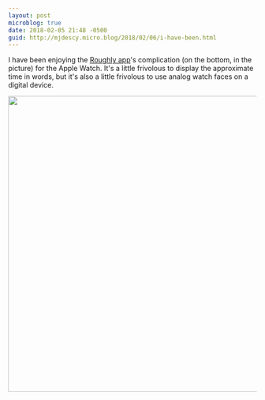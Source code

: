 ```yaml
---
layout: post
microblog: true
date: 2018-02-05 21:48 -0500
guid: http://mjdescy.micro.blog/2018/02/06/i-have-been.html
---
```

I have been enjoying the [Roughly app](https://itunes.apple.com/us/app/roughly-the-approximate-time-in-words/id1086283722?mt=8)'s complication (on the bottom, in the picture) for the Apple Watch. It's a little frivolous to display the approximate time in words, but it's also a little frivolous to use analog watch faces on a digital device.

<img src="http://mjdescy.micro.blog/uploads/2018/3411540050.jpg" width="599" height="600" />
